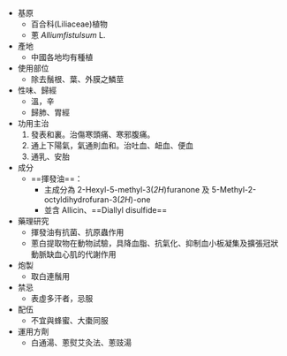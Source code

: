 - 基原
	- 百合科(Liliaceae)植物 
	- 蔥 _AlliumfistuIsum_ L.
- 產地
	- 中國各地均有種植
- 使用部位
	- 除去鬚根、葉、外膜之鱗莖
- 性味、歸經
	- 溫，辛
	- 歸肺、胃經
- 功用主治
	1. 發表和裏。治傷寒頭痛、寒邪腹痛。
	2. 通上下陽氣，氣通則血和。治吐血、衄血、便血 
	3. 通乳、安胎
- 成分
	- ==揮發油==：
		- 主成分為 2-Hexyl-5-methyl-3(*2H*)furanone 及 5-Methyl-2-octyldihydrofuran-3(*2H*)-one
		- 並含 Allicin、==Diallyl disulfide== 
- 藥理研究
	- 揮發油有抗菌、抗原蟲作用
	- 蔥白提取物在動物試驗，具降血脂、抗氣化、抑制血小板凝集及擴張冠狀動脈缺血心肌的代謝作用
- 炮製
	- 取白連鬚用
- 禁忌
	- 表虛多汗者，忌服
- 配伍
	- 不宜與蜂蜜、大棗同服
- 運用方劑
	- 白通湯、蔥熨艾灸法、蔥豉湯

